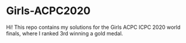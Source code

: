 # Girls-ACPC2020

Hi!
This repo contains my solutions for the Girls ACPC ICPC 2020 world finals, where I ranked 3rd winning a gold medal.
